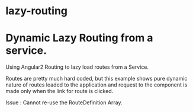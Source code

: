 # lazy-routing
# Dynamic Lazy Routing from a service.
Using Angular2 Routing to lazy load routes from a Service.

Routes are pretty much hard coded, but this example shows pure dynamic nature of routes loaded to the application and request 
to the component is made only when the link for route is clicked.

Issue : Cannot re-use the RouteDefinition Array.
